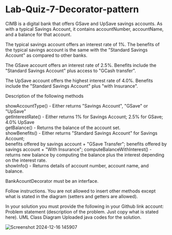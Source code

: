 # Lab-Quiz-7-Decorator-pattern
CIMB is a digital bank that offers GSave and UpSave savings accounts.   As with a typical Savings Account, it contains accountNumber, accountName, and a balance for that account.

The typical savings account offers an interest rate of 1%.
The benefits of the typical savings account is the same with the "Standard Savings Account" as compared to other banks.

The GSave account offers an interest rate of 2.5%.
Benefits include the "Standard Savings Account" plus access to "GCash transfer".

The UpSave account offers the highest interest rate of 4.0%.
Benefits include the "Standard Savings Account" plus "with Insurance".

Description of the following methods

showAccountType() - Either returns "Savings Account", "GSave" or "UpSave"  
getInterestRate() - Either returns 1% for Savings Account; 2.5% for GSave; 4.0% UpSave  
getBalance() - Returns the balance of the account set.  
showBenefits() - Either returns "Standard Savings Account" for Savings Account;  
		 benefits offered by savings account + "GSave Transfer";
                 benefits offered by savings account + "With Insurance";
computeBalanceWithInterest() - returns new balance by computing the balance plus the interest depending on the interest rate.  
showInfo() - Returns details of account number, account name, and balance.  

BankAcountDecorator must be an interface.

Follow instructions.  You are not allowed to insert other methods except what is stated in the diagram (setters and getters are allowed).


In your solution you must provide the following in your Github link account:
Problem statement (description of the problem. Just copy what is stated here).
UML Class Diagram
Uploaded java codes for the solution.

![Screenshot 2024-12-16 145907](https://github.com/user-attachments/assets/6328f8ab-67d2-4fb4-a762-596f1517fa3d)
